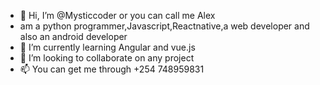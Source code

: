 - 👋 Hi, I’m @Mysticcoder or you can call me Alex
- am a python programmer,Javascript,Reactnative,a web developer and also an android developer
- 🌱 I’m currently learning Angular and vue.js
- 💞️ I’m looking to collaborate on any project 
- 📫 You can get me through +254 748959831

<!---
Mysticcder/Mysticcder is a ✨ special ✨ repository because its `README.md` (this file) appears on your GitHub profile.
You can click the Preview link to take a look at your changes.
--->
